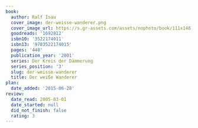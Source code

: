 ```yaml
---
book:
  author: Ralf Isau
  cover_image: der-weisse-wanderer.png
  cover_image_url: https://s.gr-assets.com/assets/nophoto/book/111x148-bcc042a9c91a29c1d680899eff700a03.png
  goodreads: '1692812'
  isbn10: '3522174011'
  isbn13: '9783522174015'
  pages: '448'
  publication_year: '2001'
  series: Der Kreis der Dämmerung
  series_position: '3'
  slug: der-weisse-wanderer
  title: Der weiße Wanderer
plan:
  date_added: '2015-06-28'
review:
  date_read: 2005-03-01
  date_started: null
  did_not_finish: false
  rating: 3
---
```

